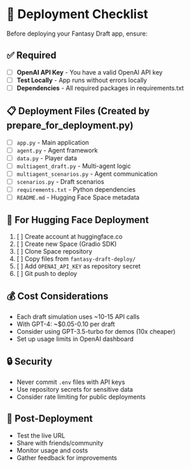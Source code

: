 # 🚀 Deployment Checklist

Before deploying your Fantasy Draft app, ensure:

## ✅ Required
- [ ] **OpenAI API Key** - You have a valid OpenAI API key
- [ ] **Test Locally** - App runs without errors locally
- [ ] **Dependencies** - All required packages in requirements.txt

## 📋 Deployment Files (Created by prepare_for_deployment.py)
- [ ] `app.py` - Main application
- [ ] `agent.py` - Agent framework
- [ ] `data.py` - Player data
- [ ] `multiagent_draft.py` - Multi-agent logic
- [ ] `multiagent_scenarios.py` - Agent communication
- [ ] `scenarios.py` - Draft scenarios
- [ ] `requirements.txt` - Python dependencies
- [ ] `README.md` - Hugging Face Space metadata

## 🎯 For Hugging Face Deployment
1. [ ] Create account at huggingface.co
2. [ ] Create new Space (Gradio SDK)
3. [ ] Clone Space repository
4. [ ] Copy files from `fantasy-draft-deploy/`
5. [ ] Add `OPENAI_API_KEY` as repository secret
6. [ ] Git push to deploy

## 💰 Cost Considerations
- Each draft simulation uses ~10-15 API calls
- With GPT-4: ~$0.05-0.10 per draft
- Consider using GPT-3.5-turbo for demos (10x cheaper)
- Set up usage limits in OpenAI dashboard

## 🔒 Security
- Never commit `.env` files with API keys
- Use repository secrets for sensitive data
- Consider rate limiting for public deployments

## 🎉 Post-Deployment
- Test the live URL
- Share with friends/community
- Monitor usage and costs
- Gather feedback for improvements 